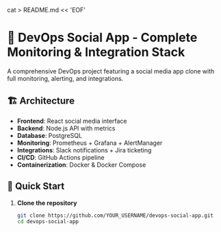 cat > README.md << 'EOF'
# 🚀 DevOps Social App - Complete Monitoring & Integration Stack

A comprehensive DevOps project featuring a social media app clone with full monitoring, alerting, and integrations.

## 🏗️ Architecture

- **Frontend**: React social media interface
- **Backend**: Node.js API with metrics
- **Database**: PostgreSQL
- **Monitoring**: Prometheus + Grafana + AlertManager
- **Integrations**: Slack notifications + Jira ticketing
- **CI/CD**: GitHub Actions pipeline
- **Containerization**: Docker & Docker Compose

## 🚀 Quick Start

1. **Clone the repository**
   ```bash
   git clone https://github.com/YOUR_USERNAME/devops-social-app.git
   cd devops-social-app